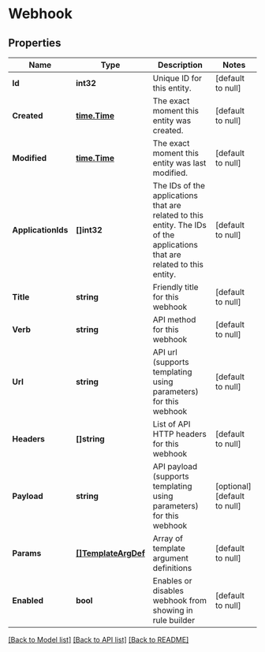 # Webhook

## Properties
Name | Type | Description | Notes
------------ | ------------- | ------------- | -------------
**Id** | **int32** | Unique ID for this entity. | [default to null]
**Created** | [**time.Time**](time.Time.md) | The exact moment this entity was created. | [default to null]
**Modified** | [**time.Time**](time.Time.md) | The exact moment this entity was last modified. | [default to null]
**ApplicationIds** | **[]int32** | The IDs of the applications that are related to this entity. The IDs of the applications that are related to this entity. | [default to null]
**Title** | **string** | Friendly title for this webhook | [default to null]
**Verb** | **string** | API method for this webhook | [default to null]
**Url** | **string** | API url (supports templating using parameters) for this webhook | [default to null]
**Headers** | **[]string** | List of API HTTP headers for this webhook | [default to null]
**Payload** | **string** | API payload (supports templating using parameters) for this webhook | [optional] [default to null]
**Params** | [**[]TemplateArgDef**](TemplateArgDef.md) | Array of template argument definitions | [default to null]
**Enabled** | **bool** | Enables or disables webhook from showing in rule builder | [default to null]

[[Back to Model list]](../README.md#documentation-for-models) [[Back to API list]](../README.md#documentation-for-api-endpoints) [[Back to README]](../README.md)


